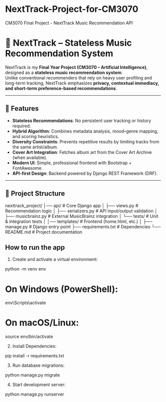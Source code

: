 # NextTrack-Project-for-CM3070
CM3070 Final Project - NextTrack Music Recommendation API

# 🎵 NextTrack – Stateless Music Recommendation System

NextTrack is my **Final Year Project (CM3070 – Artificial Intelligence)**, designed as a **stateless music recommendation system**.  
Unlike conventional recommenders that rely on heavy user profiling and long-term tracking, NextTrack emphasizes **privacy, contextual immediacy, and short-term preference-based recommendations**.

---

## 🚀 Features
- **Stateless Recommendations**: No persistent user tracking or history required.  
- **Hybrid Algorithm**: Combines metadata analysis, mood–genre mapping, and scoring heuristics.  
- **Diversity Constraints**: Prevents repetitive results by limiting tracks from the same artist/album.  
- **Cover Art Integration**: Fetches album art from the Cover Art Archive (when available).  
- **Modern UI**: Simple, professional frontend with Bootstrap + FontAwesome.  
- **API-first Design**: Backend powered by Django REST Framework (DRF).  

---

## 📂 Project Structure
nexttrack_project/
│── api/ # Core Django app
│ ├── views.py # Recommendation logic
│ ├── serializers.py # API input/output validation
│ ├── musicbrainz.py # External MusicBrainz integration
│ └── tests/ # Unit & integration tests
│
│── templates/ # Frontend (home.html, etc.)
│
├── manage.py # Django entry point
├── requirements.txt # Dependencies
└── README.md # Project documentation

## How to run the app
1. Create and activate a virtual environment:

python -m venv env
# On Windows (PowerShell):
env\Scripts\activate
# On macOS/Linux:
source env/bin/activate

2. Install Dependencies:

pip install -r requirements.txt

3. Run database migrations:

python manage.py migrate

4. Start development server:

python manage.py runserver

